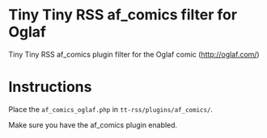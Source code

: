 # Tiny Tiny RSS af_comics filter for Oglaf

Tiny Tiny RSS af_comics plugin filter for the Oglaf comic (http://oglaf.com/)


# Instructions

Place the `af_comics_oglaf.php` in `tt-rss/plugins/af_comics/`.

Make sure you have the af_comics plugin enabled.
